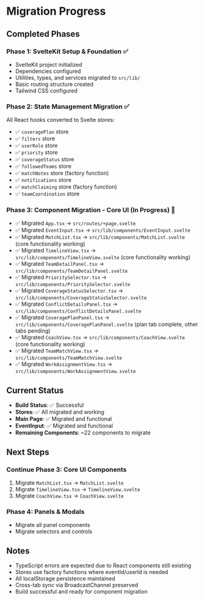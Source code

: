 # Migration Progress

## Completed Phases

### Phase 1: SvelteKit Setup & Foundation ✅
- SvelteKit project initialized
- Dependencies configured
- Utilities, types, and services migrated to `src/lib/`
- Basic routing structure created
- Tailwind CSS configured

### Phase 2: State Management Migration ✅
All React hooks converted to Svelte stores:
- ✅ `coveragePlan` store
- ✅ `filters` store
- ✅ `userRole` store
- ✅ `priority` store
- ✅ `coverageStatus` store
- ✅ `followedTeams` store
- ✅ `matchNotes` store (factory function)
- ✅ `notifications` store
- ✅ `matchClaiming` store (factory function)
- ✅ `teamCoordination` store

### Phase 3: Component Migration - Core UI (In Progress) 🔄
- ✅ Migrated `App.tsx` → `src/routes/+page.svelte`
- ✅ Migrated `EventInput.tsx` → `src/lib/components/EventInput.svelte`
- ✅ Migrated `MatchList.tsx` → `src/lib/components/MatchList.svelte` (core functionality working)
- ✅ Migrated `TimelineView.tsx` → `src/lib/components/TimelineView.svelte` (core functionality working)
- ✅ Migrated `TeamDetailPanel.tsx` → `src/lib/components/TeamDetailPanel.svelte`
- ✅ Migrated `PrioritySelector.tsx` → `src/lib/components/PrioritySelector.svelte`
- ✅ Migrated `CoverageStatusSelector.tsx` → `src/lib/components/CoverageStatusSelector.svelte`
- ✅ Migrated `ConflictDetailsPanel.tsx` → `src/lib/components/ConflictDetailsPanel.svelte`
- ✅ Migrated `CoveragePlanPanel.tsx` → `src/lib/components/CoveragePlanPanel.svelte` (plan tab complete, other tabs pending)
- ✅ Migrated `CoachView.tsx` → `src/lib/components/CoachView.svelte` (core functionality working)
- ✅ Migrated `TeamMatchView.tsx` → `src/lib/components/TeamMatchView.svelte`
- ✅ Migrated `WorkAssignmentView.tsx` → `src/lib/components/WorkAssignmentView.svelte`

## Current Status

- **Build Status**: ✅ Successful
- **Stores**: ✅ All migrated and working
- **Main Page**: ✅ Migrated and functional
- **EventInput**: ✅ Migrated and functional
- **Remaining Components**: ~22 components to migrate

## Next Steps

### Continue Phase 3: Core UI Components
1. Migrate `MatchList.tsx` → `MatchList.svelte`
2. Migrate `TimelineView.tsx` → `TimelineView.svelte`
3. Migrate `CoachView.tsx` → `CoachView.svelte`

### Phase 4: Panels & Modals
- Migrate all panel components
- Migrate selectors and controls

## Notes

- TypeScript errors are expected due to React components still existing
- Stores use factory functions where eventId/userId is needed
- All localStorage persistence maintained
- Cross-tab sync via BroadcastChannel preserved
- Build successful and ready for component migration


